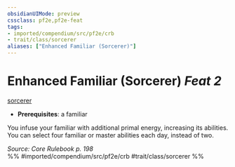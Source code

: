 ```yaml
---
obsidianUIMode: preview
cssclass: pf2e,pf2e-feat
tags:
- imported/compendium/src/pf2e/crb
- trait/class/sorcerer
aliases: ["Enhanced Familiar (Sorcerer)"]
---
```

# Enhanced Familiar (Sorcerer)  *Feat 2*  
[sorcerer](rules/traits/sorcerer.md)  

- **Prerequisites**: a familiar

You infuse your familiar with additional primal energy, increasing its abilities. You can select four familiar or master abilities each day, instead of two.

*Source: Core Rulebook p. 198*  
%% #imported/compendium/src/pf2e/crb #trait/class/sorcerer %%